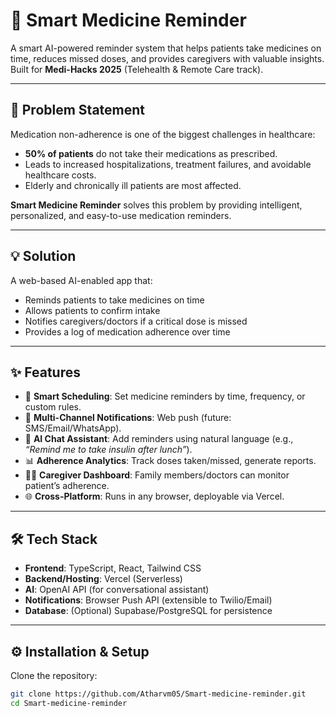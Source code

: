 # 💊 Smart Medicine Reminder

A smart AI-powered reminder system that helps patients take medicines on time, reduces missed doses, and provides caregivers with valuable insights.  
Built for **Medi-Hacks 2025** (Telehealth & Remote Care track).

---

## 🚀 Problem Statement
Medication non-adherence is one of the biggest challenges in healthcare:
- **50% of patients** do not take their medications as prescribed.  
- Leads to increased hospitalizations, treatment failures, and avoidable healthcare costs.  
- Elderly and chronically ill patients are most affected.  

**Smart Medicine Reminder** solves this problem by providing intelligent, personalized, and easy-to-use medication reminders.

---

## 💡 Solution
A web-based AI-enabled app that:
- Reminds patients to take medicines on time  
- Allows patients to confirm intake  
- Notifies caregivers/doctors if a critical dose is missed  
- Provides a log of medication adherence over time  

---

## ✨ Features
- 📅 **Smart Scheduling**: Set medicine reminders by time, frequency, or custom rules.  
- 🔔 **Multi-Channel Notifications**: Web push (future: SMS/Email/WhatsApp).  
- 🤖 **AI Chat Assistant**: Add reminders using natural language (e.g., *“Remind me to take insulin after lunch”*).  
- 📊 **Adherence Analytics**: Track doses taken/missed, generate reports.  
- 🧑‍⚕️ **Caregiver Dashboard**: Family members/doctors can monitor patient’s adherence.  
- 🌐 **Cross-Platform**: Runs in any browser, deployable via Vercel.  

---

## 🛠️ Tech Stack
- **Frontend**: TypeScript, React, Tailwind CSS  
- **Backend/Hosting**: Vercel (Serverless)  
- **AI**: OpenAI API (for conversational assistant)  
- **Notifications**: Browser Push API (extensible to Twilio/Email)  
- **Database**: (Optional) Supabase/PostgreSQL for persistence  

---



## ⚙️ Installation & Setup
Clone the repository:
```bash
git clone https://github.com/Atharvm05/Smart-medicine-reminder.git
cd Smart-medicine-reminder
